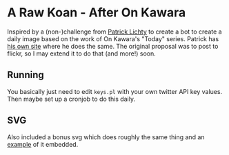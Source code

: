 # A Raw Koan - After On Kawara

Inspired by a (non-)challenge from [Patrick Lichty](http://voyd.com) to create a bot to create a daily image
based on the work of On Kawara's "Today" series.
Patrick has [his own site](http://www.afteronkawara.com/) where he does the same.
The original proposal was to post to flickr, so I may extend it to do that (and more!) soon.


## Running

You basically just need to edit `keys.pl` with your own twitter API key values.  Then maybe set
up a cronjob to do this daily.

## SVG

Also included a bonus svg which does roughly the same thing and
an [example](https://naknomum.github.io/a-raw-koan/) of it embedded.
